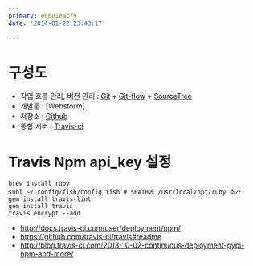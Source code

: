```yaml
---
primary: e66e1eac79
date: '2014-01-22 23:43:17'

---
```


# 구성도

- 작업 흐름 관리, 버전 관리 : [Git] + [Git-flow] + [SourceTree]
- 개발툴 : [Webstorm]
- 저장소 : [Github]
- 통합 서버 : [Travis-ci]

# Travis Npm api_key 설정

	brew install ruby
	subl ~/.config/fish/config.fish # $PATH에 /usr/local/opt/ruby 추가
	gem install travis-lint
	gem install travis
	travis encrypt --add

- <http://docs.travis-ci.com/user/deployment/npm/>
- <https://github.com/travis-ci/travis#readme>
- <http://blog.travis-ci.com/2013-10-02-continuous-deployment-pypi-npm-and-more/>



[Git]: https://github.com
[Git-flow]: VCS/git-flow.md
[SourceTree]: http://www.sourcetreeapp.com
[Github]: https://github.com
[Travis-ci]: https://travis-ci.org